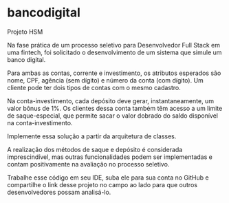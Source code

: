 # bancodigital
Projeto HSM


Na fase prática de um processo seletivo para Desenvolvedor Full Stack em uma fintech, foi solicitado o desenvolvimento de um sistema que simule um banco digital.

Para ambas as contas, corrente e investimento, os atributos esperados são nome, CPF, agência (sem dígito) e número da conta (com dígito). Um cliente pode ter dois tipos de contas com o mesmo cadastro.

Na conta-investimento, cada depósito deve gerar, instantaneamente, um valor bônus de 1%. Os clientes dessa conta também têm acesso a um limite de saque-especial, que permite sacar o valor dobrado do saldo disponível na conta-investimento.

Implemente essa solução a partir da arquitetura de classes.

A realização dos métodos de saque e depósito é considerada imprescindível, mas outras funcionalidades podem ser implementadas e contam positivamente na avaliação no processo seletivo.

Trabalhe esse código em seu IDE, suba ele para sua conta no GitHub e compartilhe o link desse projeto no campo ao lado para que outros desenvolvedores possam analisá-lo.
